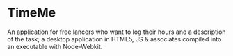 # TimeMe
An application for free lancers who want to log their hours and a description of the task; a desktop application in HTML5, JS &amp; associates compiled into an executable with Node-Webkit.
